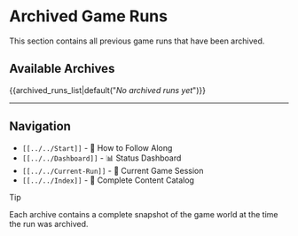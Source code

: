 # Archived Game Runs

This section contains all previous game runs that have been archived.

## Available Archives

{{archived_runs_list|default("*No archived runs yet*")}}

---

## Navigation

- `[[../../Start]]` - 📖 How to Follow Along
- `[[../../Dashboard]]` - 📊 Status Dashboard
- `[[../../Current-Run]]` - 🎲 Current Game Session
- `[[../../Index]]` - 📑 Complete Content Catalog

> [!TIP]
> Each archive contains a complete snapshot of the game world at the time the run was archived.